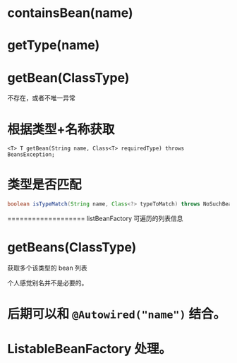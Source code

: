 # containsBean(name)

# getType(name)

# getBean(ClassType)

不存在，或者不唯一异常

# 根据类型+名称获取

```
<T> T getBean(String name, Class<T> requiredType) throws BeansException;
```

# 类型是否匹配

```java
boolean isTypeMatch(String name, Class<?> typeToMatch) throws NoSuchBeanDefinitionException;
```

=================== listBeanFactory 可遍历的列表信息

# getBeans(ClassType)

获取多个该类型的 bean 列表

个人感觉别名并不是必要的。

# 后期可以和 `@Autowired("name")` 结合。

# ListableBeanFactory 处理。






